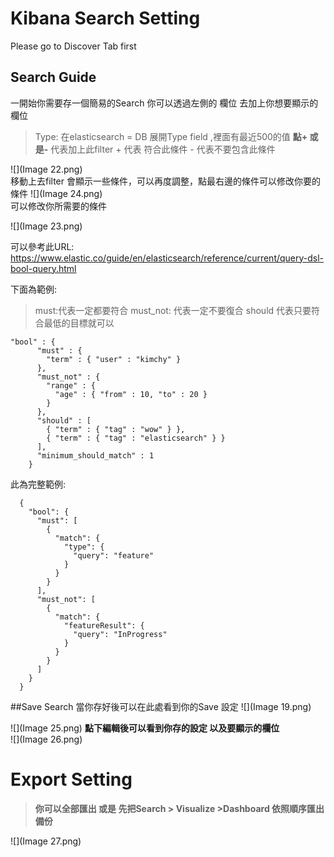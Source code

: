 # Kibana Search Setting

Please go to Discover Tab first

## Search Guide

一開始你需要存一個簡易的Search 你可以透過左側的 欄位 去加上你想要顯示的欄位 

> Type: 在elasticsearch = DB 
> 展開Type field ,裡面有最近500的值 **點+ 或是-** 代表加上此filter + 代表 符合此條件 - 代表不要包含此條件   

![](Image 22.png)      
移動上去filter   會顯示一些條件，可以再度調整，點最右邊的條件可以修改你要的條件
![](Image 24.png)   
可以修改你所需要的條件  

![](Image 23.png)

可以參考此URL:
https://www.elastic.co/guide/en/elasticsearch/reference/current/query-dsl-bool-query.html


下面為範例:
>must:代表一定都要符合
>must_not: 代表一定不要復合
>should 代表只要符合最低的目標就可以

    "bool" : {
          "must" : {
            "term" : { "user" : "kimchy" }
          },
          "must_not" : {
            "range" : {
              "age" : { "from" : 10, "to" : 20 }
            }
          },
          "should" : [
            { "term" : { "tag" : "wow" } },
            { "term" : { "tag" : "elasticsearch" } }
          ],
          "minimum_should_match" : 1
        }    
        
        
此為完整範例:

      {
        "bool": {
          "must": [
            {
              "match": {
                "type": {
                  "query": "feature"
                }
              }
            }
          ],
          "must_not": [
            {
              "match": {
                "featureResult": {
                  "query": "InProgress"
                }
              }
            }
          ]
        }
      }     


##Save Search
當你存好後可以在此處看到你的Save 設定
![](Image 19.png)  



![](Image 25.png)
**點下編輯後可以看到你存的設定 以及要顯示的欄位**   
![](Image 26.png)

# Export Setting 
>**你可以全部匯出 或是 先把Search > Visualize >Dashboard 依照順序匯出 備份**


![](Image 27.png)